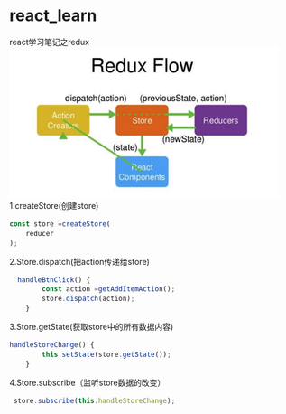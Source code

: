# react_learn
react学习笔记之redux
![redux原理图](./src/images/redux.jpg)
1.createStore(创建store)
```javascript
const store =createStore(
    reducer
);
```
2.Store.dispatch(把action传递给store)
```javascript
  handleBtnClick() {
        const action =getAddItemAction();
        store.dispatch(action);
    }
```
3.Store.getState(获取store中的所有数据内容)
```javascript
handleStoreChange() {
        this.setState(store.getState());
    }
```
4.Store.subscribe（监听store数据的改变）
```javascript
 store.subscribe(this.handleStoreChange);
```
